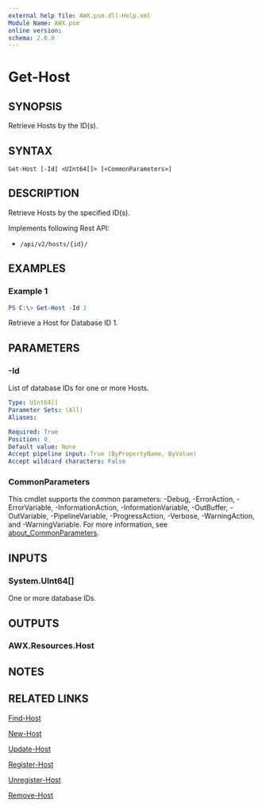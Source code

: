 ```yaml
---
external help file: AWX.psm.dll-Help.xml
Module Name: AWX.psm
online version:
schema: 2.0.0
---
```


# Get-Host

## SYNOPSIS
Retrieve Hosts by the ID(s).

## SYNTAX

```
Get-Host [-Id] <UInt64[]> [<CommonParameters>]
```

## DESCRIPTION
Retrieve Hosts by the specified ID(s).

Implements following Rest API:  
- `/api/v2/hosts/{id}/`  

## EXAMPLES

### Example 1
```powershell
PS C:\> Get-Host -Id 1
```

Retrieve a Host for Database ID 1.

## PARAMETERS

### -Id
List of database IDs for one or more Hosts.

```yaml
Type: UInt64[]
Parameter Sets: (All)
Aliases:

Required: True
Position: 0
Default value: None
Accept pipeline input: True (ByPropertyName, ByValue)
Accept wildcard characters: False
```

### CommonParameters
This cmdlet supports the common parameters: -Debug, -ErrorAction, -ErrorVariable, -InformationAction, -InformationVariable, -OutBuffer, -OutVariable, -PipelineVariable, -ProgressAction, -Verbose, -WarningAction, and -WarningVariable. For more information, see [about_CommonParameters](http://go.microsoft.com/fwlink/?LinkID=113216).

## INPUTS

### System.UInt64[]
One or more database IDs.

## OUTPUTS

### AWX.Resources.Host
## NOTES

## RELATED LINKS

[Find-Host](Find-Host.md)

[New-Host](New-Host.md)

[Update-Host](Update-Host.md)

[Register-Host](Register-Host.md)

[Unregister-Host](Unregister-Host.md)

[Remove-Host](Remove-Host.md)
